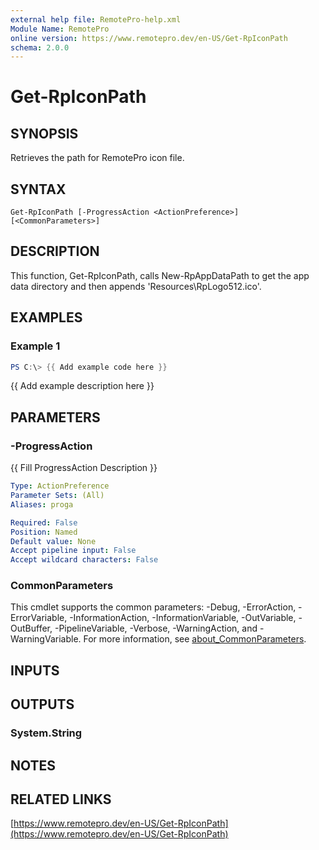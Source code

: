 ```yaml
---
external help file: RemotePro-help.xml
Module Name: RemotePro
online version: https://www.remotepro.dev/en-US/Get-RpIconPath
schema: 2.0.0
---
```


# Get-RpIconPath

## SYNOPSIS
Retrieves the path for RemotePro icon file.

## SYNTAX

```
Get-RpIconPath [-ProgressAction <ActionPreference>] [<CommonParameters>]
```

## DESCRIPTION
This function, Get-RpIconPath, calls New-RpAppDataPath to get the app data
directory and then appends 'Resources\RpLogo512.ico'.

## EXAMPLES

### Example 1
```powershell
PS C:\> {{ Add example code here }}
```

{{ Add example description here }}

## PARAMETERS

### -ProgressAction
{{ Fill ProgressAction Description }}

```yaml
Type: ActionPreference
Parameter Sets: (All)
Aliases: proga

Required: False
Position: Named
Default value: None
Accept pipeline input: False
Accept wildcard characters: False
```

### CommonParameters
This cmdlet supports the common parameters: -Debug, -ErrorAction, -ErrorVariable, -InformationAction, -InformationVariable, -OutVariable, -OutBuffer, -PipelineVariable, -Verbose, -WarningAction, and -WarningVariable. For more information, see [about_CommonParameters](http://go.microsoft.com/fwlink/?LinkID=113216).

## INPUTS

## OUTPUTS

### System.String
## NOTES

## RELATED LINKS

[https://www.remotepro.dev/en-US/Get-RpIconPath](https://www.remotepro.dev/en-US/Get-RpIconPath)

